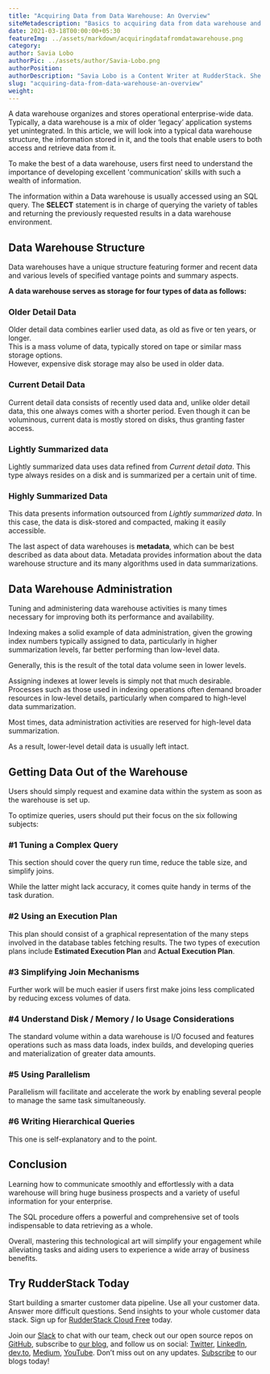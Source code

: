 ```yaml
---
title: "Acquiring Data from Data Warehouse: An Overview"
siteMetadescription: "Basics to acquiring data from data warehouse and various steps involved in acquiring data from the warehouse."
date: 2021-03-18T00:00:00+05:30
featureImg: ../assets/markdown/acquiringdatafromdatawarehouse.png
category:
author: Savia Lobo
authorPic: ../assets/author/Savia-Lobo.png
authorPosition:
authorDescription: "Savia Lobo is a Content Writer at RudderStack. She is a techie at heart and loves to stay up to date with tech happenings across the globe. If she is not writing or reading, you will find her singing and composing songs."
slug: "acquiring-data-from-data-warehouse-an-overview"
weight: 
---
```


A data warehouse organizes and stores operational enterprise-wide data. Typically, a data warehouse is a mix of older ‘legacy’ application systems yet unintegrated. In this article, we will look into a typical data warehouse structure, the information stored in it, and the tools that enable users to both access and retrieve data from it. 
 
To make the best of a data warehouse, users first need to understand the importance of developing excellent 'communication’ skills with such a wealth of information.  
 
The information within a Data warehouse is usually accessed using an SQL query. The **SELECT** statement is in charge of querying the variety of tables and returning the previously requested results in a data warehouse environment. 


## Data Warehouse Structure

Data warehouses have a unique structure featuring former and recent data and various levels of specified vantage points and summary aspects.  
 
**A data warehouse serves as storage for four types of data as follows:**


### Older Detail Data 

Older detail data combines earlier used data, as old as five or ten years, or longer.  
This is a mass volume of data, typically stored on tape or similar mass storage options.  
However, expensive disk storage may also be used in older data.


### Current Detail Data

Current detail data consists of recently used data and, unlike older detail data, this one always comes with a shorter period. Even though it can be voluminous, current data is mostly stored on disks, thus granting faster access.


### Lightly Summarized data

Lightly summarized data uses data refined from _Current detail data_. This type always resides on a disk and is summarized per a certain unit of time.


### Highly Summarized Data 

This data presents information outsourced from _Lightly summarized data_. In this case, the data is disk-stored and compacted, making it easily accessible.

The last aspect of data warehouses is **metadata**, which can be best described as data about data. Metadata provides information about the data warehouse structure and its many algorithms used in data summarizations.


## Data Warehouse Administration

Tuning and administering data warehouse activities is many times necessary for improving both its performance and availability.  
 
Indexing makes a solid example of data administration, given the growing index numbers typically assigned to data, particularly in higher summarization levels, far better performing than low-level data.  
 
Generally, this is the result of the total data volume seen in lower levels.  
 
Assigning indexes at lower levels is simply not that much desirable. Processes such as those used in indexing operations often demand broader resources in low-level details, particularly when compared to high-level data summarization.   
 
Most times, data administration activities are reserved for high-level data summarization.  
 
As a result, lower-level detail data is usually left intact. 


## Getting Data Out of the Warehouse 

Users should simply request and examine data within the system as soon as the warehouse is set up.  
 
To optimize queries, users should put their focus on the six following subjects:


### #1 Tuning a Complex Query 

This section should cover the query run time, reduce the table size, and simplify joins.   
 
While the latter might lack accuracy, it comes quite handy in terms of the task duration.


### #2 Using an Execution Plan 

This plan should consist of a graphical representation of the many steps involved in the database tables fetching results. The two types of execution plans include **Estimated Execution Plan** and **Actual Execution Plan**.

### #3 Simplifying Join Mechanisms 

Further work will be much easier if users first make joins less complicated by reducing excess volumes of data.

### #4 Understand Disk / Memory / Io Usage Considerations

The standard volume within a data warehouse is I/O focused and features operations such as mass data loads, index builds, and developing queries and materialization of greater data amounts. 


### #5 Using Parallelism 

Parallelism will facilitate and accelerate the work by enabling several people to manage the same task simultaneously.


### #6 Writing Hierarchical Queries 

This one is self-explanatory and to the point. 


## Conclusion

Learning how to communicate smoothly and effortlessly with a data warehouse will bring huge business prospects and a variety of useful information for your enterprise.  
 
The SQL procedure offers a powerful and comprehensive set of tools indispensable to data retrieving as a whole.  
 
Overall, mastering this technological art will simplify your engagement while alleviating tasks and aiding users to experience a wide array of business benefits.

## Try RudderStack Today

Start building a smarter customer data pipeline. Use all your customer data. Answer more difficult questions. Send insights to your whole customer data stack. Sign up for [RudderStack Cloud Free](https://app.rudderlabs.com/signup?type=freetrial) today.

Join our [Slack](https://resources.rudderstack.com/join-rudderstack-slack) to chat with our team, check out our open source repos on [GitHub](https://github.com/rudderlabs), subscribe to [our blog](https://rudderstack.com/blog/), and follow us on social: [Twitter](https://twitter.com/RudderStack), [LinkedIn](https://www.linkedin.com/company/rudderlabs/), [dev.to](https://dev.to/rudderstack), [Medium](https://rudderstack.medium.com/), [YouTube](https://www.youtube.com/channel/UCgV-B77bV_-LOmKYHw8jvBw). Don’t miss out on any updates. [Subscribe](https://rudderstack.com/blog/) to our blogs today!